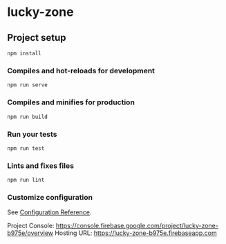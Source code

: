 # lucky-zone

## Project setup

```
npm install
```

### Compiles and hot-reloads for development

```
npm run serve
```

### Compiles and minifies for production

```
npm run build
```

### Run your tests

```
npm run test
```

### Lints and fixes files

```
npm run lint
```

### Customize configuration

See [Configuration Reference](https://cli.vuejs.org/config/).

Project Console: https://console.firebase.google.com/project/lucky-zone-b975e/overview
Hosting URL: https://lucky-zone-b975e.firebaseapp.com
